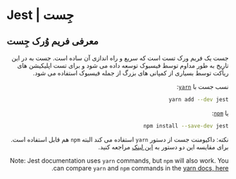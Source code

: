 # Jest | جِست
##  معرفی فریم وُرک جِست 
<div dir="rtl">
  <p>
جست یک فریم ورک تست است که سریع و راه اندازی آن ساده است. جست به در این تاریخ به طور مداوم توسط فیسبوک توسعه داده می شود و برای تست اپلیکیشن های ریأکت توسط بسیاری از کمپانی های بزرگ از جمله فیسبوک استفاده می شود.
  </p>
</div>


<div dir="rtl">

نسب جست با [`yarn`](https://yarnpkg.com/en/package/jest):

```bash
yarn add --dev jest
```

یا [`npm`](https://www.npmjs.com/package/jest):

```bash
npm install --save-dev jest
```
نکته: داکیومنت جست از دستور `yarn` استفاده می&nbsp;کند البته `npm` هم قابل استفاده است. برای مقایسه این دو دستور به [این لینک](https://yarnpkg.com/en/docs/migrating-from-npm#toc-cli-commands-comparison) مراجعه کنید.

Note: Jest documentation uses `yarn` commands, but `npm` will also work. You can compare `yarn` and `npm` commands in the [yarn docs, here](https://yarnpkg.com/en/docs/migrating-from-npm#toc-cli-commands-comparison).
</div>
